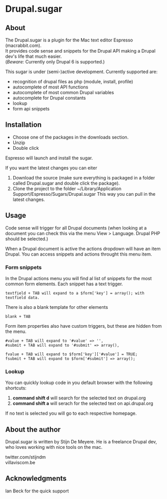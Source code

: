 # Drupal.sugar #

## About ##

The Drupal.sugar is a plugin for the Mac text editor Espresso (macrabbit.com).  
It provides code sense and snippets for the Drupal API making a Drupal dev's life that much easier.  
(*Beware:* Currently only Drupal 6 is supported.)

This sugar is under (semi-)active development. Currently supported are:
- recognition of drupal files as php (module, install, profile)
- autocomplete of most API functions
- autocomplete of most common Drupal variables
- autocomplete for Drupal constants
- lookup
- form api snippets


## Installation ##

- Choose one of the packages in the downloads section.
- Unzip
- Double click

Espresso will launch and install the sugar.

If you want the latest changes you can eiter  
1. Download the source (make sure everything is packaged in a folder called Drupal.sugar and double click the package).  
2. Clone the project to the folder ~/Library/Application Support/Espresso/Sugars/Drupal.sugar This way you can pull in the latest changes.


## Usage ##

Code sense will trigger for all Drupal documents (when looking at a document you can check this via the menu View > Language. Drupal PHP should be selected.)

When a Drupal document is active the actions dropdown will have an item Drupal. You can access snippets and actions throught this menu item.

### Form snippets ###

In the Drupal actions menu you will find al list of snippets for the most common form elements. Each snippet has a text trigger.

    textfield + TAB will expand to a $form['key'] = array(); with textfield data.
    
There is also a blank template for other elements

    blank + TAB
    
    
Form item properties also have custom triggers, but these are hidden from the menu.

    #value + TAB will expand to '#value' => '',
    #submit + TAB will expand to '#submit' => array(),
    
    fvalue + TAB will expand to $form['key']['#value'] = TRUE;
    fsubmit + TAB will expand to $form['#submit'] => array();

### Lookup ###

You can quickly lookup code in you default browser with the following shortcuts:

1. **command shift d** will search for the selected text on drupal.org
2. **command shift a** will serach for the selected text on api.drupal.org

If no text is selected you will go to each respective homepage.


## About the author ##

Drupal.sugar is written by Stijn De Meyere.
He is a freelance Drupal dev, who loves working with nice tools on the mac.

twitter.com/stijndm  
villaviscom.be


## Acknowledgments ##

Ian Beck for the quick support